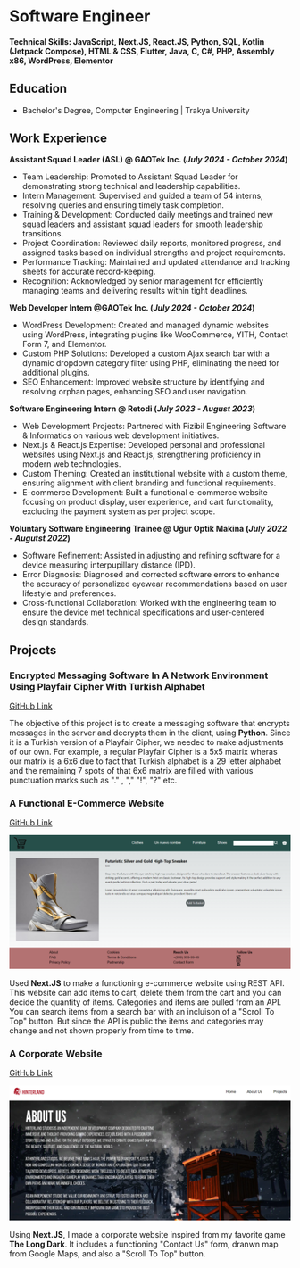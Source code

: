 # Software Engineer

#### Technical Skills: JavaScript, Next.JS, React.JS, Python, SQL, Kotlin (Jetpack Compose), HTML & CSS, Flutter, Java, C, C#, PHP, Assembly x86, WordPress, Elementor

## Education
- Bachelor's Degree, Computer Engineering | Trakya University		 				       

## Work Experience
**Assistant Squad Leader (ASL) @ GAOTek Inc. (_July 2024 - October 2024_)**
- Team Leadership: Promoted to Assistant Squad Leader for demonstrating strong technical and leadership capabilities.
- Intern Management: Supervised and guided a team of 54 interns, resolving queries and ensuring timely task completion.
- Training & Development: Conducted daily meetings and trained new squad leaders and assistant squad leaders for smooth leadership transitions.
- Project Coordination: Reviewed daily reports, monitored progress, and assigned tasks based on individual strengths and project requirements.
- Performance Tracking: Maintained and updated attendance and tracking sheets for accurate record-keeping.
- Recognition: Acknowledged by senior management for efficiently managing teams and delivering results within tight deadlines.

**Web Developer Intern @GAOTek Inc. (_July 2024 - October 2024_)**
- WordPress Development: Created and managed dynamic websites using WordPress, integrating plugins like WooCommerce, YITH, Contact Form 7, and Elementor.
- Custom PHP Solutions: Developed a custom Ajax search bar with a dynamic dropdown category filter using PHP, eliminating the need for additional plugins.
- SEO Enhancement: Improved website structure by identifying and resolving orphan pages, enhancing SEO and user navigation.

**Software Engineering Intern @ Retodi (_July 2023 - August 2023_)**
- Web Development Projects: Partnered with Fizibil Engineering Software & Informatics on various web development initiatives.
- Next.js & React.js Expertise: Developed personal and professional websites using Next.js and React.js, strengthening proficiency in modern web technologies.
- Custom Theming: Created an institutional website with a custom theme, ensuring alignment with client branding and functional requirements.
- E-commerce Development: Built a functional e-commerce website focusing on product display, user experience, and cart functionality, excluding the payment system as per project scope.

**Voluntary Software Engineering Trainee @ Uğur Optik Makina (_July 2022 - Augutst 2022_)**
- Software Refinement: Assisted in adjusting and refining software for a device measuring interpupillary distance (IPD).
- Error Diagnosis: Diagnosed and corrected software errors to enhance the accuracy of personalized eyewear recommendations based on user lifestyle and preferences.
- Cross-functional Collaboration: Worked with the engineering team to ensure the device met technical specifications and user-centered design standards.

## Projects
### Encrypted Messaging Software In A Network Environment Using Playfair Cipher With Turkish Alphabet
[GitHub Link](https://github.com/serdestonat/playfair-crypted-text-software)

The objective of this project is to create a messaging software that encrypts messages in the server and decrypts them in the client, using **Python**. Since it is a Turkish version of a Playfair Cipher, we needed to make adjustments of our own. For example, a regular Playfair Cipher is a 5x5 matrix wheras our matrix is a 6x6 due to fact that Turkish alphabet is a 29 letter alphabet and the remaining 7 spots of that 6x6 matrix are filled with various punctuation marks such as "." , "," "!", "?" etc.


### A Functional E-Commerce Website 
[GitHub Link](https://github.com/serdestonat/e-commerce)

![E-Commerce](assets/img/e-commerce.png)

Used **Next.JS** to make a functioning e-commerce website using REST API. This website can add items to cart, delete them from the cart and you can decide the quantity of items. Categories and items are pulled from an API. You can search items from a search bar with an incluison of a "Scroll To Top" button. But since the API is public the items and categories may change and not shown properly from time to time.



### A Corporate Website
[GitHub Link](https://github.com/serdestonat/website-nextjs)

![The Long Dark](assets/img/thelongdark.png)

Using **Next.JS**, I made a corporate website inspired from my favorite game **The Long Dark**. It includes a functioning "Contact Us" form, dranwn map from Google Maps, and also a "Scroll To Top" button.
